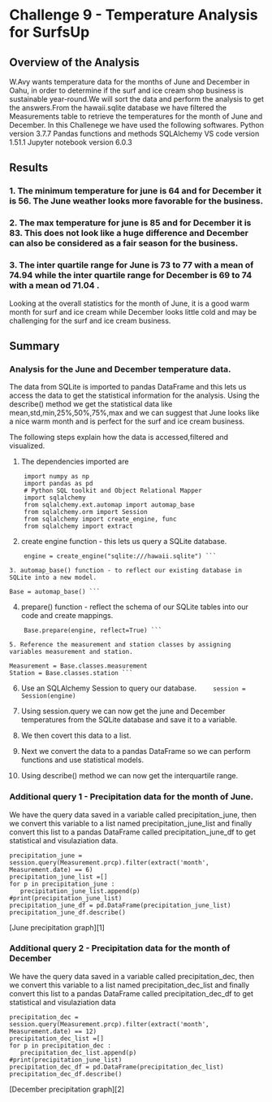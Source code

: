 # Challenge 9 - Temperature Analysis for SurfsUp

## Overview of the Analysis
W.Avy wants temperature data for the months of June and December in Oahu, in order to determine if the surf and ice cream shop business is sustainable year-round.We will sort the data and perform the analysis to get the answers.From the hawaii.sqlite database we have filtered the Measurements table to retrieve the temperatures for the month of June and December.
In this Challenege we have used the following softwares.
Python version 3.7.7
Pandas functions and methods
SQLAlchemy
VS code  version 1.51.1
Jupyter notebook version 6.0.3


## Results
### 1. The minimum temperature for june is 64 and for December it is 56. The June weather looks more favorable for the business. 


### 2. The max temperature for june is 85 and for December it is 83. This does not look like a huge difference and December can also be considered as a fair season for the business.

  
### 3. The inter quartile range for June is 73 to 77 with a mean of 74.94 while the inter quartile range for December is 69 to 74 with a mean od 71.04 .
Looking at the overall statistics for the month of June, it is a good warm month for surf and ice cream while December looks little cold and may be challenging for the surf and ice cream business.

## Summary
### Analysis for the June and December temperature data.
The data from SQLite is imported to pandas DataFrame and this lets us access the data to get the statistical information for the analysis. Using the describe() method we get the statistical data like mean,std,min,25%,50%,75%,max and we can suggest that June looks like a nice warm month and is perfect for the surf and ice cream business.

The following steps explain how the data is accessed,filtered and visualized.
1. The dependencies imported are
```
	import numpy as np
	import pandas as pd
	# Python SQL toolkit and Object Relational Mapper
	import sqlalchemy
	from sqlalchemy.ext.automap import automap_base
	from sqlalchemy.orm import Session
	from sqlalchemy import create_engine, func
	from sqlalchemy import extract
 ```

2. create engine function - this lets us query a SQLite database.
```
	engine = create_engine("sqlite:///hawaii.sqlite") ```

3. automap_base() function - to reflect our existing database in SQLite into a new model.
```
	Base = automap_base() ```

4. prepare() function - reflect the schema of our SQLite tables into our code and create mappings.
```
	Base.prepare(engine, reflect=True) ```

5. Reference the measurement and station classes by assigning variables measurement and station.
``` 
	Measurement = Base.classes.measurement
	Station = Base.classes.station ```

6. Use an SQLAlchemy Session to query our database.
``` 	session = Session(engine) ```

7. Using session.query we can now get the june and December temperatures from the SQLite database and save it to a variable.

8. We then covert this data to a list.

9. Next we convert the data to a pandas DataFrame so we can perform functions and use statistical models.

10. Using describe() method we can now get the interquartile range.

### Additional query 1 - Precipitation data for the month of June.
We have the query data saved in a variable called precipitation_june, then we convert this variable to a list named precipitation_june_list and finally convert this list to a pandas DataFrame called precipitation_june_df to get statistical and visulaziation data.
```
precipitation_june = session.query(Measurement.prcp).filter(extract('month', Measurement.date) == 6)
precipitation_june_list =[]
for p in precipitation_june :
   precipitation_june_list.append(p)
#print(precipitation_june_list)
precipitation_june_df = pd.DataFrame(precipitation_june_list)
precipitation_june_df.describe()
```
[June precipitation graph][1]

### Additional query 2 - Precipitation data for the month of December
We have the query data saved in a variable called precipitation_dec, then we convert this variable to a list named precipitation_dec_list and finally convert this list to a pandas DataFrame called precipitation_dec_df to get statistical and visulaziation data
```
precipitation_dec = session.query(Measurement.prcp).filter(extract('month', Measurement.date) == 12)
precipitation_dec_list =[]
for p in precipitation_dec :
   precipitation_dec_list.append(p)
#print(precipitation_june_list)
precipitation_dec_df = pd.DataFrame(precipitation_dec_list)
precipitation_dec_df.describe()

```
[December precipitation graph][2]